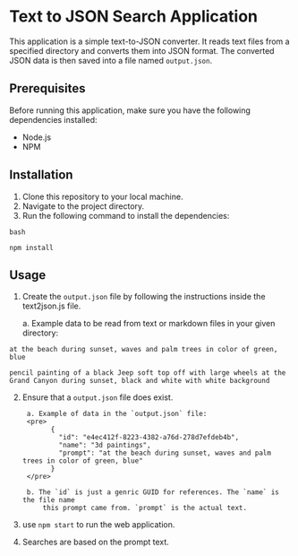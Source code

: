 # Text to JSON Search Application

This application is a simple text-to-JSON converter. It reads text files from a specified directory and converts them into JSON format. The converted JSON data is then saved into a file named `output.json`.

## Prerequisites
Before running this application, make sure you have the following dependencies installed:
- Node.js
- NPM
## Installation
1. Clone this repository to your local machine.
2. Navigate to the project directory.
3. Run the following command to install the dependencies:

  

```
bash

npm install
```


## Usage

  1. Create the `output.json` file by following the instructions inside the text2json.js file.
		
        a. Example data to be read from text or markdown files in your given directory:

```
at the beach during sunset, waves and palm trees in color of green, blue

pencil painting of a black Jeep soft top off with large wheels at the Grand Canyon during sunset, black and white with white background
```


2. Ensure that a `output.json` file does exist.
        
        a. Example of data in the `output.json` file:
        <pre>
              {
                "id": "e4ec412f-8223-4382-a76d-278d7efdeb4b",
                "name": "3d paintings",
                "prompt": "at the beach during sunset, waves and palm trees in color of green, blue"
              }
        </pre>
       
        b. The `id` is just a genric GUID for references. The `name` is the file name 
            this prompt came from. `prompt` is the actual text. 

3. use `npm start` to run the web application.

4. Searches are based on the prompt text.